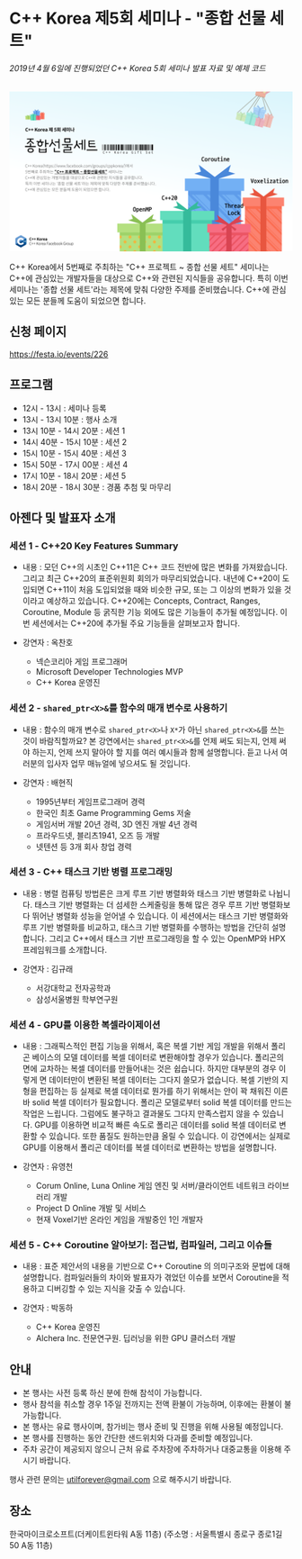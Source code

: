 # C++ Korea 제5회 세미나 - "종합 선물 세트"

###### 2019년 4월 6일에 진행되었던 C++ Korea 5회 세미나 발표 자료 및 예제 코드

<img src="https://github.com/CppKorea/CppKoreaSeminar5th/blob/master/Logo.png">

C++ Korea에서 5번째로 주최하는 "C++ 프로젝트 ~ 종합 선물 세트" 세미나는 C++에 관심있는 개발자들을 대상으로 C++와 관련된 지식들을 공유합니다. 특히 이번 세미나는 '종합 선물 세트'라는 제목에 맞춰 다양한 주제를 준비했습니다. C++에 관심있는 모든 분들께 도움이 되었으면 합니다.

## 신청 페이지

https://festa.io/events/226

## 프로그램

- 12시 - 13시 : 세미나 등록
- 13시 - 13시 10분 : 행사 소개
- 13시 10분 - 14시 20분 : 세션 1
- 14시 40분 - 15시 10분 : 세션 2
- 15시 10분 - 15시 40분 : 세션 3
- 15시 50분 - 17시 00분 : 세션 4
- 17시 10분 - 18시 20분 : 세션 5
- 18시 20분 - 18시 30분 : 경품 추첨 및 마무리

## 아젠다 및 발표자 소개

### 세션 1 - C++20 Key Features Summary

- 내용 : 모던 C++의 시초인 C++11은 C++ 코드 전반에 많은 변화를 가져왔습니다. 그리고 최근 C++20의 표준위원회 회의가 마무리되었습니다. 내년에 C++20이 도입되면 C++11이 처음 도입되었을 때와 비슷한 규모, 또는 그 이상의 변화가 있을 것이라고 예상하고 있습니다. C++20에는 Concepts, Contract, Ranges, Coroutine, Module 등 굵직한 기능 외에도 많은 기능들이 추가될 예정입니다. 이번 세션에서는 C++20에 추가될 주요 기능들을 살펴보고자 합니다.

- 강연자 : 옥찬호
    - 넥슨코리아 게임 프로그래머
    - Microsoft Developer Technologies MVP
    - C++ Korea 운영진

### 세션 2 - `shared_ptr<X>&`를 함수의 매개 변수로 사용하기

- 내용 : 함수의 매개 변수로 `shared_ptr<X>`나 `X*`가 아닌 `shared_ptr<X>&`를 쓰는 것이 바람직할까요? 본 강연에서는 `shared_ptr<X>&`를 언제 써도 되는지, 언제 써야 하는지, 언제 쓰지 말아야 할 지를 여러 예시들과 함께 설명합니다. 듣고 나서 여러분의 입사자 업무 매뉴얼에 넣으셔도 될 것입니다. 

- 강연자 : 배현직
    - 1995년부터 게임프로그래머 경력
    - 한국인 최초 Game Programming Gems 저술
    - 게임서버 개발 20년 경력, 3D 엔진 개발 4년 경력
    - 프라우드넷, 블리츠1941, 오즈 등 개발
    - 넷텐션 등 3개 회사 창업 경력

### 세션 3 - C++ 태스크 기반 병렬 프로그래밍

- 내용 : 병렬 컴퓨팅 방법론은 크게 루프 기반 병렬화와 태스크 기반 병렬화로 나뉩니다. 태스크 기반 병렬화는 더 섬세한 스케줄링을 통해 많은 경우 루프 기반 병렬화보다 뛰어난 병렬화 성능을 얻어낼 수 있습니다. 이 세션에서는 태스크 기반 병렬화와 루프 기반 병렬화를 비교하고, 태스크 기반 병렬화를 수행하는 방법을 간단히 설명합니다. 그리고 C++에서 태스크 기반 프로그래밍을 할 수 있는 OpenMP와 HPX 프레임워크를 소개합니다.

- 강연자 : 김규래
    - 서강대학교 전자공학과
    - 삼성서울병원 학부연구원

### 세션 4 - GPU를 이용한 복셀라이제이션

- 내용 : 그래픽스적인 편집 기능을 위해서, 혹은 복셀 기반 게임 개발을 위해서 폴리곤 베이스의 모델 데이터를 복셀 데이터로 변환해야할 경우가 있습니다. 폴리곤의 면에 교차하는 복셀 데이터를 만들어내는 것은 쉽습니다. 하지만 대부분의 경우 이렇게 면 데이터만이 변환된 복셀 데이터는 그다지 쓸모가 없습니다. 복셀 기반의 지형을 편집하는 등 실제로 복셀 데이터로 뭔가를 하기 위해서는 안이 꽉 채워진 이른바 solid 복셀 데이터가 필요합니다. 폴리곤 모델로부터 solid 복셀 데이터를 만드는 작업은 느립니다. 그럼에도 불구하고 결과물도 그다지 만족스럽지 않을 수 있습니다. GPU를 이용하면 비교적 빠른 속도로 폴리곤 데이터를 solid 복셀 데이터로 변환할 수 있습니다. 또한 품질도 원하는만큼 올릴 수 있습니다. 이 강연에서는 실제로 GPU를 이용해서 폴리곤 데이터를 복셀 데이터로 변환하는 방법을 설명합니다.

- 강연자 : 유영천
    - Corum Online, Luna Online 게임 엔진 및 서버/클라이언트 네트워크 라이브러리 개발
    - Project D Online 개발 및 서비스
    - 현재 Voxel기반 온라인 게임을 개발중인 1인 개발자

### 세션 5 - C++ Coroutine 알아보기: 접근법, 컴파일러, 그리고 이슈들

- 내용 : 표준 제안서의 내용을 기반으로 C++ Coroutine 의 의미구조와 문법에 대해 설명합니다. 컴파일러들의 차이와 발표자가 겪었던 이슈를 보면서 Coroutine을 적용하고 디버깅할 수 있는 지식을 갖출 수 있습니다.

- 강연자 : 박동하
    - C++ Korea 운영진
    - Alchera Inc. 전문연구원. 딥러닝을 위한 GPU 클러스터 개발

## 안내

- 본 행사는 사전 등록 하신 분에 한해 참석이 가능합니다.
- 행사 참석을 취소할 경우 1주일 전까지는 전액 환불이 가능하며, 이후에는 환불이 불가능합니다.
- 본 행사는 유료 행사이며, 참가비는 행사 준비 및 진행을 위해 사용될 예정입니다.
- 본 행사를 진행하는 동안 간단한 샌드위치와 다과를 준비할 예정입니다.
- 주차 공간이 제공되지 않으니 근처 유료 주차장에 주차하거나 대중교통을 이용해 주시기 바랍니다.

행사 관련 문의는 utilforever@gmail.com 으로 해주시기 바랍니다.

## 장소

한국마이크로소프트(더케이트윈타워 A동 11층) (주소명 : 서울특별시 종로구 종로1길 50 A동 11층)